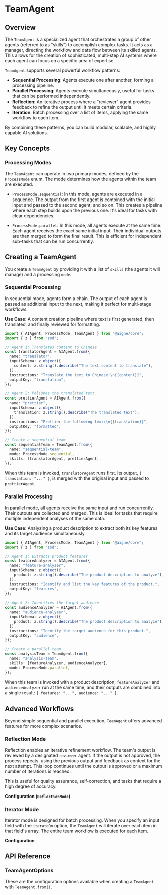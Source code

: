 # TeamAgent

## Overview

The `TeamAgent` is a specialized agent that orchestrates a group of other agents (referred to as "skills") to accomplish complex tasks. It acts as a manager, directing the workflow and data flow between its skilled agents. This allows for the creation of sophisticated, multi-step AI systems where each agent can focus on a specific area of expertise.

`TeamAgent` supports several powerful workflow patterns:

*   **Sequential Processing**: Agents execute one after another, forming a processing pipeline.
*   **Parallel Processing**: Agents execute simultaneously, useful for tasks that can be performed independently.
*   **Reflection**: An iterative process where a "reviewer" agent provides feedback to refine the output until it meets certain criteria.
*   **Iteration**: Batch processing over a list of items, applying the same workflow to each item.

By combining these patterns, you can build modular, scalable, and highly capable AI solutions.

## Key Concepts

### Processing Modes

The `TeamAgent` can operate in two primary modes, defined by the `ProcessMode` enum. The mode determines how the agents within the team are executed.

*   `ProcessMode.sequential`: In this mode, agents are executed in a sequence. The output from the first agent is combined with the initial input and passed to the second agent, and so on. This creates a pipeline where each step builds upon the previous one. It's ideal for tasks with clear dependencies.

*   `ProcessMode.parallel`: In this mode, all agents execute at the same time. Each agent receives the exact same initial input. Their individual outputs are then merged to form the final result. This is efficient for independent sub-tasks that can be run concurrently.

## Creating a TeamAgent

You create a `TeamAgent` by providing it with a list of `skills` (the agents it will manage) and a processing `mode`.

### Sequential Processing

In sequential mode, agents form a chain. The output of each agent is passed as additional input to the next, making it perfect for multi-stage workflows.

**Use Case**: A content creation pipeline where text is first generated, then translated, and finally reviewed for formatting.

```typescript
import { AIAgent, ProcessMode, TeamAgent } from "@aigne/core";
import { z } from "zod";

// Agent 1: Translates content to Chinese
const translatorAgent = AIAgent.from({
  name: "translator",
  inputSchema: z.object({
    content: z.string().describe("The text content to translate"),
  }),
  instructions: "Translate the text to Chinese:\n{{content}}",
  outputKey: "translation",
});

// Agent 2: Polishes the translated text
const prettierAgent = AIAgent.from({
  name: "prettier",
  inputSchema: z.object({
    translation: z.string().describe("The translated text"),
  }),
  instructions: "Prettier the following text:\n{{translation}}",
  outputKey: "formatted",
});

// Create a sequential team
const sequentialTeam = TeamAgent.from({
  name: "sequential-team",
  mode: ProcessMode.sequential,
  skills: [translatorAgent, prettierAgent],
});
```

When this team is invoked, `translatorAgent` runs first. Its output, `{ translation: "..." }`, is merged with the original input and passed to `prettierAgent`.

### Parallel Processing

In parallel mode, all agents receive the same input and run concurrently. Their outputs are collected and merged. This is ideal for tasks that require multiple independent analyses of the same data.

**Use Case**: Analyzing a product description to extract both its key features and its target audience simultaneously.

```typescript
import { AIAgent, ProcessMode, TeamAgent } from "@aigne/core";
import { z } from "zod";

// Agent 1: Extracts product features
const featureAnalyzer = AIAgent.from({
  name: "feature-analyzer",
  inputSchema: z.object({
    product: z.string().describe("The product description to analyze"),
  }),
  instructions: "Identify and list the key features of the product.",
  outputKey: "features",
});

// Agent 2: Identifies the target audience
const audienceAnalyzer = AIAgent.from({
  name: "audience-analyzer",
  inputSchema: z.object({
    product: z.string().describe("The product description to analyze"),
  }),
  instructions: "Identify the target audience for this product.",
  outputKey: "audience",
});

// Create a parallel team
const analysisTeam = TeamAgent.from({
  name: "analysis-team",
  skills: [featureAnalyzer, audienceAnalyzer],
  mode: ProcessMode.parallel,
});
```

When this team is invoked with a product description, `featureAnalyzer` and `audienceAnalyzer` run at the same time, and their outputs are combined into a single result: `{ features: "...", audience: "..." }`.

## Advanced Workflows

Beyond simple sequential and parallel execution, `TeamAgent` offers advanced features for more complex scenarios.

### Reflection Mode

Reflection enables an iterative refinement workflow. The team's output is reviewed by a designated `reviewer` agent. If the output is not approved, the process repeats, using the previous output and feedback as context for the next attempt. This loop continues until the output is approved or a maximum number of iterations is reached.

This is useful for quality assurance, self-correction, and tasks that require a high degree of accuracy.

**Configuration (`ReflectionMode`)**

<x-field-group>
  <x-field data-name="reviewer" data-type="Agent" data-required="true" data-desc="The agent responsible for evaluating the team's output."></x-field>
  <x-field data-name="isApproved" data-type="((output: Message) => PromiseOrValue<boolean>) | string" data-required="true" data-desc="A function or a field name in the reviewer's output that determines if the result is approved. If it's a string, the corresponding field's truthiness is checked."></x-field>
  <x-field data-name="maxIterations" data-type="number" data-default="3" data-required="false" data-desc="The maximum number of review cycles before throwing an error."></x-field>
  <x-field data-name="returnLastOnMaxIterations" data-type="boolean" data-default="false" data-required="false" data-desc="If true, returns the last generated output when max iterations are reached, instead of throwing an error."></x-field>
</x-field-group>

### Iterator Mode

Iterator mode is designed for batch processing. When you specify an input field with the `iterateOn` option, the `TeamAgent` will iterate over each item in that field's array. The entire team workflow is executed for each item.

**Configuration**

<x-field-group>
  <x-field data-name="iterateOn" data-type="keyof I" data-required="true" data-desc="The key of the input field that contains the array to iterate over."></x-field>
  <x-field data-name="concurrency" data-type="number" data-default="1" data-required="false" data-desc="The maximum number of items to process concurrently."></x-field>
  <x-field data-name="iterateWithPreviousOutput" data-type="boolean" data-default="false" data-required="false" data-desc="If true, the output from processing an item is merged back, making it available for subsequent items in the array. This requires concurrency to be 1."></x-field>
</x-field-group>

## API Reference

### TeamAgentOptions

These are the configuration options available when creating a `TeamAgent` with `TeamAgent.from()`.

<x-field-group>
  <x-field data-name="name" data-type="string" data-required="true" data-desc="A unique name for the agent."></x-field>
  <x-field data-name="description" data-type="string" data-required="false" data-desc="A description of the agent's purpose."></x-field>
  <x-field data-name="skills" data-type="Agent[]" data-required="true" data-desc="An array of agents that form the team."></x-field>
  <x-field data-name="mode" data-type="ProcessMode" data-default="ProcessMode.sequential" data-required="false" data-desc="The processing mode for the team, either 'sequential' or 'parallel'."></x-field>
  <x-field data-name="reflection" data-type="ReflectionMode" data-required="false" data-desc="Configuration for enabling the iterative reflection workflow."></x-field>
  <x-field data-name="iterateOn" data-type="keyof I" data-required="false" data-desc="The input field key to iterate on for batch processing."></x-field>
  <x-field data-name="concurrency" data-type="number" data-default="1" data-required="false" data-desc="The concurrency level for iterator mode."></x-field>
  <x-field data-name="iterateWithPreviousOutput" data-type="boolean" data-default="false" data-required="false" data-desc="Whether to feed the output of one iteration into the next during batch processing."></x-field>
  <x-field data-name="includeAllStepsOutput" data-type="boolean" data-default="false" data-required="false" data-desc="In sequential mode, if true, the final output will include the outputs from all intermediate steps, not just the last one."></x-field>
</x-field-group>